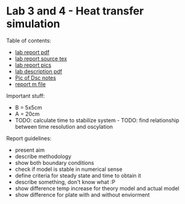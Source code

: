 
# Lab 3 and 4 - Heat transfer simulation

Table of contents:
  - [lab report pdf](report/lab-report-heat-transfer.pdf)
  - [lab report source tex](report/report.tex)
  - [lab report pics](report/)
  - [lab description pdf](L02.pdf)
  - [Pic of Dsc notes](board.jpg)
  - [report m file](report.m)

Important stuff:
  - B = 5x5cm
  - A = 20cm
  - TODO: calculate time to stabilize system  - TODO: find relationship between time resolution and oscylation

Report guidelines:
  - present aim
  - describe methodology
  - show both boundary conditions
  - check if model is stable in numerical sense
  - define criteria for steady state and time to obtain it
  - describe something, don't know what :P
  - show difference temp increase for theory model and actual model
  - show difference for plate with and without enviorment
